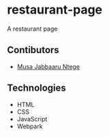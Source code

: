 # restaurant-page

A restaurant page

## Contibutors
- [Musa Jabbaaru Ntege](https://github.com/Cena-JM)

## Technologies

- HTML
- CSS
- JavaScript
- Webpark